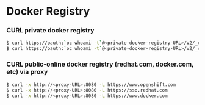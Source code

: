 # Docker Registry
### CURL private docker registry
```bash
$ curl https://oauth:`oc whoami -t`@<private-docker-registry-URL>/v2/_catalog --cacert <CA-certificate-path>
$ curl https://oauth:`oc whoami -t`@<private-docker-registry-URL>/v2/_catalog --insecure
```

### CURL public-online docker registry (redhat.com, docker.com, etc) via proxy
```bash
$ curl -x http://<proxy-URL>:8080 -L https://www.openshift.com
$ curl -x http://<proxy-URL>:8080 -L https://sso.redhat.com
$ curl -x http://<proxy-URL>:8080 -L https://www.docker.com
```
